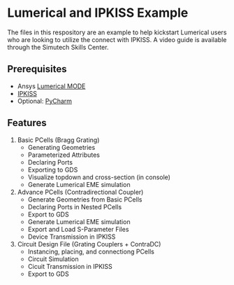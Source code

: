 # Lumerical and IPKISS Example
The files in this respository are an example to help kickstart Lumerical users who are looking to utilize the connect with IPKISS. 
A video guide is available through the Simutech Skills Center.

## Prerequisites
- Ansys [Lumerical MODE](https://simutechgroup.com/ansys-software/optical/ansys-lumerical-mode/)
- [IPKISS](https://academy.lucedaphotonics.com/training/getting_started/0_installation/install_windows#install-windows)
- Optional: [PyCharm](https://academy.lucedaphotonics.com/tutorials/environment_setup/download_install_ide)

## Features
1. Basic PCells (Bragg Grating)
   - Generating Geometries
   - Parameterized Attributes
   - Declaring Ports
   - Exporting to GDS
   - Visualize topdown and cross-section (in console)
   - Generate Lumerical EME simulation
2. Advance PCells (Contradirectional Coupler)
   - Generate Geometries from Basic PCells
   - Declaring Ports in Nested PCells
   - Export to GDS
   - Generate Lumerical EME simulation
   - Export and Load S-Parameter Files
   - Device Transmission in IPKISS
3. Circuit Design File (Grating Couplers + ContraDC)
   - Instancing, placing, and connectiong PCells
   - Circuit Simulation
   - Cicuit Transmission in IPKISS
   - Export to GDS
